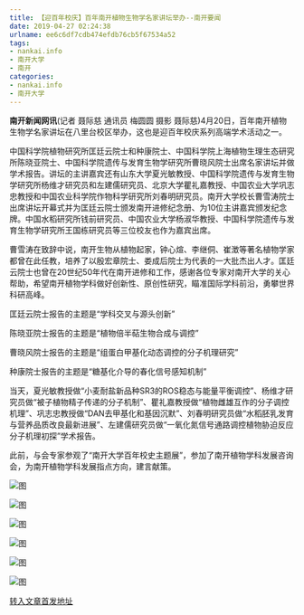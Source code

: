 ```yaml
---
title: 【迎百年校庆】百年南开植物生物学名家讲坛举办--南开要闻
date: 2019-04-27 02:24:38
urlname: ee6c6df7cdb474efdb76cb5f67534a52
tags: 
- nankai.info
- 南开大学
- 南开
categories:
- nankai.info
- 南开大学
---
```


**南开新闻网讯**(记者 聂际慈 通讯员 梅圆圆 摄影 聂际慈)4月20日，百年南开植物生物学名家讲坛在八里台校区举办，这也是迎百年校庆系列高端学术活动之一。

中国科学院植物研究所匡廷云院士和种康院士、中国科学院上海植物生理生态研究所陈晓亚院士、中国科学院遗传与发育生物学研究所曹晓风院士出席名家讲坛并做学术报告。讲坛的主讲嘉宾还有山东大学夏光敏教授、中国科学院遗传与发育生物学研究所杨维才研究员和左建儒研究员、北京大学瞿礼嘉教授、中国农业大学巩志忠教授和中国农业科学院作物科学研究所刘春明研究员。南开大学校长曹雪涛院士出席讲坛开幕式并为匡廷云院士颁发南开进修纪念册、为10位主讲嘉宾颁发纪念牌。中国水稻研究所钱前研究员、中国农业大学杨淑华教授、中国科学院遗传与发育生物学研究所王国栋研究员等三位校友也作为嘉宾出席。

曹雪涛在致辞中说，南开生物从植物起家，钟心煊、李继侗、崔澂等著名植物学家都曾在此任教，培养了以殷宏章院士、娄成后院士为代表的一大批杰出人才。匡廷云院士也曾在20世纪50年代在南开进修和工作，感谢各位专家对南开大学的关心帮助，希望南开植物学科做好创新性、原创性研究，瞄准国际学科前沿，勇攀世界科研高峰。

匡廷云院士报告的主题是“学科交叉与源头创新”

陈晓亚院士报告的主题是“植物倍半萜生物合成与调控”

曹晓风院士报告的主题是“组蛋白甲基化动态调控的分子机理研究”

种康院士报告的主题是“糖基化介导的春化信号感知机制”

当天，夏光敏教授做“小麦耐盐新品种SR3的ROS稳态与能量平衡调控”、杨维才研究员做“被子植物精子传递的分子机制”、瞿礼嘉教授做“植物雌雄互作的分子调控机理”、巩志忠教授做“DAN去甲基化和基因沉默”、刘春明研究员做“水稻胚乳发育与营养品质改良最新进展”、左建儒研究员做“一氧化氮信号通路调控植物胁迫反应分子机理初探”学术报告。

此前，与会专家参观了“南开大学百年校史主题展”，参加了南开植物学科发展咨询会，为南开植物学科发展指点方向，建言献策。

![图](http://news.nankai.edu.cn/pic/0/00/35/02/350293_649354.jpg)

![图](http://news.nankai.edu.cn/pic/0/00/35/02/350292_289078.jpg)

![图](http://news.nankai.edu.cn/pic/0/00/35/02/350291_961734.jpg)

![图](http://news.nankai.edu.cn/pic/0/00/35/02/350290_750176.jpg)

![图](http://news.nankai.edu.cn/pic/0/00/35/02/350289_151090.jpg)

![图](http://news.nankai.edu.cn/pic/0/00/35/02/350288_913445.jpg)

[转入文章首发地址](http://news.nankai.edu.cn/nkyw/system/2019/04/21/000446215.shtml)